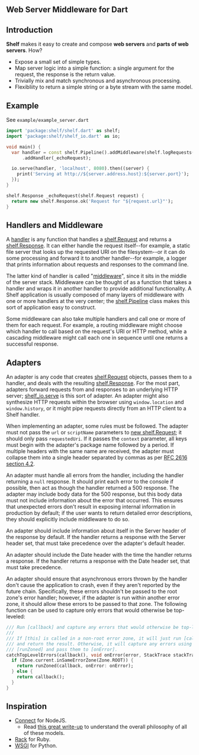 ## Web Server Middleware for Dart

## Introduction

**Shelf** makes it easy to create and compose **web servers** and **parts of web
servers**. How?

* Expose a small set of simple types.
* Map server logic into a simple function: a single argument for the request,
the response is the return value.
* Trivially mix and match synchronous and asynchronous processing.
* Flexibliity to return a simple string or a byte stream with the same model.

## Example

See `example/example_server.dart`

```dart
import 'package:shelf/shelf.dart' as shelf;
import 'package:shelf/shelf_io.dart' as io;

void main() {
  var handler = const shelf.Pipeline().addMiddleware(shelf.logRequests())
      .addHandler(_echoRequest);

  io.serve(handler, 'localhost', 8080).then((server) {
    print('Serving at http://${server.address.host}:${server.port}');
  });
}

shelf.Response _echoRequest(shelf.Request request) {
  return new shelf.Response.ok('Request for "${request.url}"');
}
```

## Handlers and Middleware

A [handler][] is any function that handles a [shelf.Request][] and returns a
[shelf.Response][]. It can either handle the request itself--for example, a
static file server that looks up the requested URI on the filesystem--or it can
do some processing and forward it to another handler--for example, a logger that
prints information about requests and responses to the command line.

[handler]: http://www.dartdocs.org/documentation/shelf/latest/index.html#shelf/shelf@id_Handler

[shelf.Request]: http://www.dartdocs.org/documentation/shelf/latest/index.html#shelf/shelf.Request

[shelf.Response]:  http://www.dartdocs.org/documentation/shelf/latest/index.html#shelf/shelf.Response

The latter kind of handler is called "[middleware][]", since it sits in the
middle of the server stack. Middleware can be thought of as a function that
takes a handler and wraps it in another handler to provide additional
functionality. A Shelf application is usually composed of many layers of
middleware with one or more handlers at the very center; the [shelf.Pipeline][]
class makes this sort of application easy to construct.

[middleware]: http://www.dartdocs.org/documentation/shelf/latest/index.html#shelf/shelf@id_Middleware

[shelf.Pipeline]:  http://www.dartdocs.org/documentation/shelf/latest/index.html#shelf/shelf.Pipeline

Some middleware can also take multiple handlers and call one or more of them for
each request. For example, a routing middleware might choose which handler to
call based on the request's URI or HTTP method, while a cascading middleware
might call each one in sequence until one returns a successful response.

## Adapters

An adapter is any code that creates [shelf.Request][] objects, passes them to a
handler, and deals with the resulting [shelf.Response][]. For the most part,
adapters forward requests from and responses to an underlying HTTP server;
[shelf_io.serve][] is this sort of adapter. An adapter might also synthesize
HTTP requests within the browser using `window.location` and `window.history`,
or it might pipe requests directly from an HTTP client to a Shelf handler.

[shelf_io.serve]: http://www.dartdocs.org/documentation/shelf/latest/index.html#shelf/shelf-io@id_serve

When implementing an adapter, some rules must be followed. The adapter must not
pass the `url` or `scriptName` parameters to [new shelf.Request][]; it should
only pass `requestedUri`. If it passes the `context` parameter, all keys must
begin with the adapter's package name followed by a period. If multiple headers
with the same name are received, the adapter must collapse them into a single
header separated by commas as per [RFC 2616 section 4.2][].

[new shelf.Request]: http://www.dartdocs.org/documentation/shelf/latest/index.html#shelf/shelf.Request@id_Request-

[RFC 2616 section 4.2]: http://www.w3.org/Protocols/rfc2616/rfc2616-sec4.html

An adapter must handle all errors from the handler, including the handler
returning a `null` response. It should print each error to the console if
possible, then act as though the handler returned a 500 response. The adapter
may include body data for the 500 response, but this body data must not include
information about the error that occurred. This ensures that unexpected errors
don't result in exposing internal information in production by default; if the
user wants to return detailed error descriptions, they should explicitly include
middleware to do so.

An adapter should include information about itself in the Server header of the
response by default. If the handler returns a response with the Server header
set, that must take precedence over the adapter's default header.

An adapter should include the Date header with the time the handler returns a
response. If the handler returns a response with the Date header set, that must
take precedence.

An adapter should ensure that asynchronous errors thrown by the handler don't
cause the application to crash, even if they aren't reported by the future
chain. Specifically, these errors shouldn't be passed to the root zone's error
handler; however, if the adapter is run within another error zone, it should
allow these errors to be passed to that zone. The following function can be used
to capture only errors that would otherwise be top-leveled:

```dart
/// Run [callback] and capture any errors that would otherwise be top-leveled.
///
/// If [this] is called in a non-root error zone, it will just run [callback]
/// and return the result. Otherwise, it will capture any errors using
/// [runZoned] and pass them to [onError].
catchTopLevelErrors(callback(), void onError(error, StackTrace stackTrace)) {
  if (Zone.current.inSameErrorZone(Zone.ROOT)) {
    return runZoned(callback, onError: onError);
  } else {
    return callback();
  }
}
```

## Inspiration

* [Connect](http://www.senchalabs.org/connect/) for NodeJS.
    * Read [this great write-up](http://howtonode.org/connect-it) to understand
      the overall philosophy of all of these models.
* [Rack](http://rack.github.io/) for Ruby.
* [WSGI](http://legacy.python.org/dev/peps/pep-3333/) for Python.
